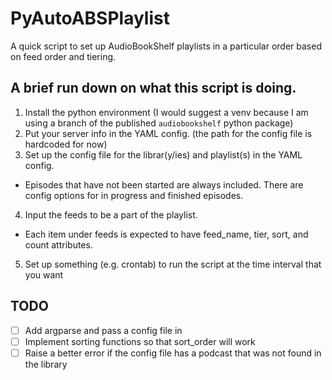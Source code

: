 # PyAutoABSPlaylist
A quick script to set up AudioBookShelf playlists in a particular order based on feed order and tiering.

## A brief run down on what this script is doing.
1. Install the python environment (I would suggest a venv because I am using a branch of the published `audiobookshelf` python package)
2. Put your server info in the YAML config. (the path for the config file is hardcoded for now)
3. Set up the config file for the librar(y/ies) and playlist(s) in the YAML config.
  - Episodes that have not been started are always included. There are config options for in progress and finished episodes.
4. Input the feeds to be a part of the playlist.
  - Each item under feeds is expected to have feed_name, tier, sort, and count attributes.
5. Set up something (e.g. crontab) to run the script at the time interval that you want


## TODO
- [ ] Add argparse and pass a config file in
- [ ] Implement sorting functions so that sort_order will work
- [ ] Raise a better error if the config file has a podcast that was not found in the library
